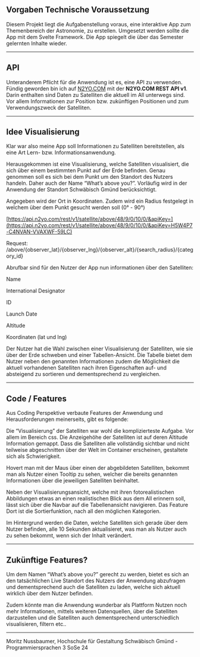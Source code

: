 ## Vorgaben Technische Voraussetzung

Diesem Projekt liegt die Aufgabenstellung voraus, eine interaktive App zum Themenbereich der Astronomie, zu erstellen. Umgesetzt werden sollte die App mit dem Svelte Framework. Die App spiegelt die über das Semester gelernten Inhalte wieder.

---

## API

Unteranderem Pflicht für die Anwendung ist es, eine API zu verwenden. 
Fündig geworden bin ich auf [N2YO.COM](http://N2YO.COM) mit der **N2YO.COM REST API v1**. Darin enthalten sind Daten zu Satelliten die aktuell im All unterwegs sind. Vor allem Informationen zur Position bzw. zukünftigen Positionen und zum Verwendungszweck der Satelliten. 

---

## Idee Visualisierung

Klar war also meine App soll Informationen zu Satelliten bereitstellen, als eine Art Lern- bzw. Informationsanwendung. 

Herausgekommen ist eine Visualisierung, welche Satelliten visualisiert, die sich über einem bestimmten Punkt auf der Erde befinden. Genau genommen soll es sich bei dem Punkt um den Standort des Nutzers handeln. Daher auch der Name “What’s above you?”. Vorläufig wird in der Anwendung der Standort Schwäbisch Gmünd berücksichtigt. 

Angegeben wird der Ort in Koordinaten. Zudem wird ein Radius festgelegt in welchem über dem Punkt gesucht werden soll (0° - 90°)

[https://api.n2yo.com/rest/v1/satellite/above/48/9/0/10/0/&apiKey=](https://api.n2yo.com/rest/v1/satellite/above/48/9/0/10/0/&apiKey=H5W4P7-C4NVAN-VVAXWF-59LC)

Request: /above/{observer_lat}/{observer_lng}/{observer_alt}/{search_radius}/{category_id} 

Abrufbar sind für den Nutzer der App nun informationen über den Satelliten:

Name

International Designator

ID

Launch Date

Altitude

Koordinaten (lat und lng)

Der Nutzer hat die Wahl zwischen einer Visualisierung der Satelliten, wie sie über der Erde schweben und einer Tabellen-Ansicht. Die Tabelle bietet dem Nutzer neben den genannten Informationen zudem die Möglichkeit die aktuell vorhandenen Satelliten nach ihren Eigenschaften auf- und absteigend zu sortieren und dementsprechend zu vergleichen.

---

## Code / Features

Aus Coding Perspektive verbaute Features der Anwendung und Herausforderungen meinerseits, gibt es folgende:

Die “Visualisierung” der Satelliten war wohl die komplizierteste Aufgabe. Vor allem im Bereich css. Die Anzeigehöhe der Satelliten ist auf deren Altitude Information gemappt. Dass die Satelliten alle vollständig sichtbar und nicht teilweise abgeschnitten über der Welt im Container erscheinen, gestaltete sich als Schwierigkeit.

Hovert man mit der Maus über einen der abgebildeten Satelliten, bekommt man als Nutzer einen Tooltip zu sehen, welcher die bereits genannten Informationen über die jeweiligen Satelliten beinhaltet.

Neben der Visualisierungsansicht, welche mit ihren fotorealistischen Abbildungen etwas an einen realistischen Blick aus dem All erinnern soll, lässt sich über die Navbar auf die Tabellenansicht navigieren. Das Feature Dort ist die Sortierfunktion, nach all den möglichen Kategorien.

Im Hintergrund werden die Daten, welche Satelliten sich gerade über dem Nutzer befinden, alle 10 Sekunden aktualisieret, was man als Nutzer auch zu sehen bekommt, wenn sich der Inhalt verändert.

---

## Zukünftige Features?

Um dem Namen “What’s above you?” gerecht zu werden, bietet es sich an den tatsächlichen Live Standort des Nutzers der Anwendung abzufragen und dementsprechend auch die Satelliten zu laden, welche sich aktuell wirklich über dem Nutzer befinden.

Zudem könnte man die Anwendung wunderbar als Plattform Nutzen noch mehr Informationen, mittels weiteren Datenquellen, über die Satelliten darzustellen und die Satelliten auch dementsprechend unterschiedlich visualisieren, filtern etc..

---

Moritz Nussbaumer, Hochschule für Gestaltung Schwäbisch Gmünd - Programmiersprachen 3 SoSe 24
